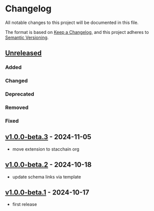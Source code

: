 # Changelog

All notable changes to this project will be documented in this file.

The format is based on [Keep a Changelog](https://keepachangelog.com/en/1.0.0/),
and this project adheres to [Semantic Versioning](https://semver.org/spec/v2.0.0.html).

## [Unreleased]

### Added

### Changed

### Deprecated

### Removed

### Fixed

## [v1.0.0-beta.3] - 2024-11-05

- move extension to stacchain org

## [v1.0.0-beta.2] - 2024-10-18

- update schema links via template

## [v1.0.0-beta.1] - 2024-10-17

- first release

[Unreleased]: https://github.com/stacchain/merkle-tree-stac-extension/tree/v1.0.0-beta.3...main
[v1.0.0-beta.3]: https://github.com/stacchain/merkle-tree-stac-extension/tree/v1.0.0-beta.2...v1.0.0-beta.3
[v1.0.0-beta.2]: https://github.com/stacchain/merkle-tree-stac-extension/tree/v1.0.0-beta.1...v1.0.0-beta.2
[v1.0.0-beta.1]: https://github.com/stacchain/merkle-tree-stac-extension/tree/v1.0.0-beta.1
